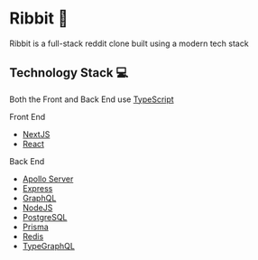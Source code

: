 # Ribbit 🐸

Ribbit is a full-stack reddit clone built using a modern tech stack

## Technology Stack 💻

Both the Front and Back End use [TypeScript](https://www.typescriptlang.org/)

Front End

-   [NextJS](https://nextjs.org/)
-   [React](https://reactjs.org/)

Back End

-   [Apollo Server](https://www.apollographql.com/)
-   [Express](https://expressjs.com/)
-   [GraphQL](https://graphql.org/)
-   [NodeJS](https://nodejs.org/en/)
-   [PostgreSQL](https://postgresql.org/)
-   [Prisma](https://prisma.io)
-   [Redis](https://redis.io/)
-   [TypeGraphQL](https://typegraphql.com/)
